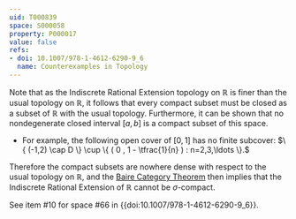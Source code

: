 ```yaml
---
uid: T000839
space: S000058
property: P000017
value: false
refs:
- doi: 10.1007/978-1-4612-6290-9_6
  name: Counterexamples in Topology
---
```


Note that as the Indiscrete Rational Extension topology on $\mathbb{R}$ is finer than the usual topology on $\mathbb{R}$, it follows that every compact subset must be closed as a subset of $\mathbb{R}$ with the usual topology. Furthermore, it can be shown that no nondegenerate closed interval $[a,b]$ is a compact subset of this space.

* For example, the following open cover of $[0,1]$ has no finite subcover: $\{ (-1,2) \cap D \} \cup \{ ( 0 , 1 - \tfrac{1}{n} ) : n=2,3,\ldots \}.$

Therefore the compact subsets are nowhere dense with respect to the usual topology on $\mathbb{R}$, and the [Baire Category Theorem](http://en.wikipedia.org/wiki/Baire_category_theorem) then implies that the Indiscrete Rational Extension of $\mathbb{R}$ cannot be $\sigma$-compact.

See item #10 for space #66 in {{doi:10.1007/978-1-4612-6290-9_6}}.
